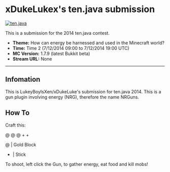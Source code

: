 xDukeLukex's ten.java submission
==============================

[![ten.java](https://cdn.mediacru.sh/hu4CJqRD7AiB.svg)](https://tenjava.com/)

This is a submission for the 2014 ten.java contest.

- __Theme:__ How can energy be harnessed and used in the Minecraft world?
- __Time:__ Time 2 (7/12/2014 09:00 to 7/12/2014 19:00 UTC)
- __MC Version:__ 1.7.9 (latest Bukkit beta)
- __Stream URL:__ None

<!-- put chosen theme above -->

---------------------------------------

Infomation
----------

This is LukeyBoyIsXen/xDukeLuke's submission for ten.java 2014.
This is a gun plugin involving energy (NRG), therefore the name NRGuns.

How To
------

Craft this:

@ @ @
    +
    +
    
@ | Gold Block
+ | Stick

To shoot, left click the Gun, to gather energy, eat food and kill mobs!